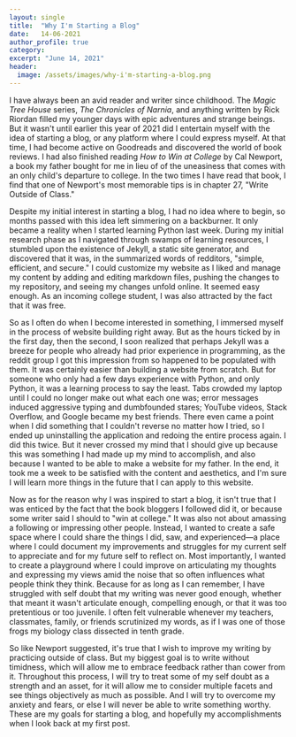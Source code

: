 ```yaml
---
layout: single
title:  "Why I'm Starting a Blog"
date:   14-06-2021
author_profile: true
category:
excerpt: "June 14, 2021"
header:
  image: /assets/images/why-i'm-starting-a-blog.png
---
```

<p> </p>

<p>I have always been an avid reader and writer since childhood. The <i>Magic Tree House</i> series, <i>The Chronicles of Narnia</i>, and anything written by Rick Riordan filled my younger days with epic adventures and strange beings. But it wasn't until earlier this year of 2021 did I entertain myself with the idea of starting a blog, or any platform where I could express myself. At that time, I had become active on Goodreads and discovered the world of book reviews. I had also finished reading <i>How to Win at College</i> by Cal Newport, a book my father bought for me in lieu of of the uneasiness that comes with an only child's departure to college. In the two times I have read that book, I find that one of Newport's  most memorable tips is in chapter 27, "Write Outside of Class."</p>

<p>Despite my initial interest in starting a blog, I had no idea where to begin, so months passed with this idea left simmering on a backburner. It only became a reality when I started learning Python last week. During my initial research phase as I navigated through swamps of learning resources, I stumbled upon the existence of Jekyll, a static site generator, and discovered that it was, in the summarized words of redditors, "simple, efficient, and secure." I could customize my website as I liked and manage my content by adding and editing markdown files, pushing the changes to my repository, and seeing my changes unfold online. It seemed easy enough. As an incoming college student, I was also attracted by the fact that it was free.</p>

<p>So as I often do when I become interested in something, I immersed myself in the process of website building right away. But as the hours ticked by in the first day, then the second, I soon realized that perhaps Jekyll was a breeze for people who already had prior experience in programming, as the reddit group I got this impression from so happened to be populated with them. It was certainly easier than building a website from scratch. But for someone who only had a few days experience with Python, and only Python, it was a learning process to say the least. Tabs crowded my laptop until I could no longer make out what each one was; error messages induced aggressive typing and dumbfounded stares; YouTube videos, Stack Overflow, and Google became my best friends. There even came a point when I did something that I couldn't reverse no matter how I tried, so I ended up uninstalling the application and redoing the entire process again. I did this twice. But it never crossed my mind that I should give up because this was something I had made up my mind to accomplish, and also because I wanted to be able to make a website for my father. In the end, it took me a week to be satisfied with the content and aesthetics, and I'm sure I will learn more things in the future that I can apply to this website.</p>

<p>Now as for the reason why I was inspired to start a blog, it isn't true that I was enticed by the fact that the book bloggers I followed did it, or because some writer said I should to "win at college." It was also not about amassing a following or impressing other people. Instead, I wanted to create a safe space where I could share the things I did, saw, and experienced—a place where I could document my improvements and struggles for my current self to appreciate and for my future self to reflect on. Most importantly, I wanted to create a playground where I could improve on articulating my thoughts and expressing my views amid the noise that so often influences what people think they think. Because for as long as I can remember, I have struggled with self doubt that my writing was never good enough, whether that meant it wasn't articulate enough, compelling enough, or that it was too pretentious or too juvenile. I often felt vulnerable whenever my teachers, classmates, family, or friends scrutinized my words, as if I was one of those frogs my biology class dissected in tenth grade.</p>

<p>So like Newport suggested, it's true that I wish to improve my writing by practicing outside of class. But my biggest goal is to write without timidness, which will allow me to embrace feedback rather than cower from it. Throughout this process, I will try to treat some of my self doubt as a strength and an asset, for it will allow me to consider multiple facets and see things objectively as much as possible. And I will try to overcome my anxiety and fears, or else I will never be able to write something worthy. These are my goals for starting a blog, and hopefully my accomplishments when I look back at my first post.</p>